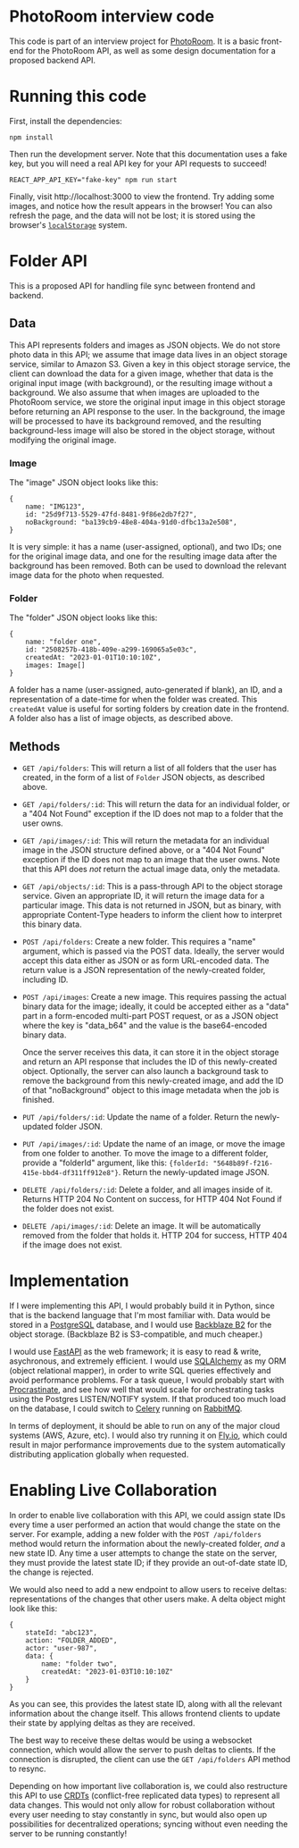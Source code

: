 # PhotoRoom interview code

This code is part of an interview project for [PhotoRoom](https://www.photoroom.com). It is a basic front-end for the PhotoRoom API, as well as some design documentation for a proposed backend API.

# Running this code

First, install the dependencies:

```
npm install
```

Then run the development server. Note that this documentation uses a fake key,
but you will need a real API key for your API requests to succeed!

```
REACT_APP_API_KEY="fake-key" npm run start
```

Finally, visit http://localhost:3000 to view the frontend. Try adding some images,
and notice how the result appears in the browser! You can also refresh the page,
and the data will not be lost; it is stored using the browser's
[`localStorage`](https://developer.mozilla.org/en-US/docs/Web/API/Window/localStorage)
system.

# Folder API

This is a proposed API for handling file sync between frontend and backend.

## Data

This API represents folders and images as JSON objects. We do not store
photo data in this API; we assume that image data lives in an object
storage service, similar to Amazon S3. Given a key in this object storage
service, the client can download the data for a given image, whether that
data is the original input image (with background), or the resulting image
without a background. We also assume that when images are uploaded
to the PhotoRoom service, we store the original input image in this
object storage before returning an API response to the user. In the background,
the image will be processed to have its background removed, and the resulting
background-less image will also be stored in the object storage,
without modifying the original image.

### Image

The "image" JSON object looks like this:

```
{
    name: "IMG123",
    id: "25d9f713-5529-47fd-8481-9f86e2db7f27",
    noBackground: "ba139cb9-48e8-404a-91d0-dfbc13a2e508",
}
```

It is very simple: it has a name (user-assigned, optional), and two
IDs; one for the original image data, and one for the resulting image data
after the background has been removed. Both can be used to download the
relevant image data for the photo when requested.

### Folder

The "folder" JSON object looks like this:

```
{
    name: "folder one",
    id: "2508257b-418b-409e-a299-169065a5e03c",
    createdAt: "2023-01-01T10:10:10Z",
    images: Image[]
}
```

A folder has a name (user-assigned, auto-generated if blank), an ID,
and a representation of a date-time for when the folder was created.
This `createdAt` value is useful for sorting folders by creation date
in the frontend. A folder also has a list of image objects, as described
above.

## Methods

- `GET /api/folders`: This will return a list of all folders that the user
  has created, in the form of a list of `Folder` JSON objects, as described
  above.

- `GET /api/folders/:id`: This will return the data for an individual folder,
  or a "404 Not Found" exception if the ID does not map to a folder that
  the user owns.

- `GET /api/images/:id`: This will return the metadata for an individual image
  in the JSON structure defined above, or a "404 Not Found" exception if the
  ID does not map to an image that the user owns. Note that this API does
  _not_ return the actual image data, only the metadata.

- `GET /api/objects/:id`: This is a pass-through API to the object storage
  service. Given an appropriate ID, it will return the image data for a particular
  image. This data is not returned in JSON, but as binary, with appropriate
  Content-Type headers to inform the client how to interpret this binary data.

- `POST /api/folders`: Create a new folder. This requires a "name" argument,
  which is passed via the POST data. Ideally, the server would accept this data
  either as JSON or as form URL-encoded data. The return value is a JSON representation
  of the newly-created folder, including ID.

- `POST /api/images`: Create a new image. This requires passing the actual binary
  data for the image; ideally, it could be accepted either as a "data" part in
  a form-encoded multi-part POST request, or as a JSON object where the key is
  "data_b64" and the value is the base64-encoded binary data.

  Once the server receives this data, it can store it in the object storage
  and return an API response that includes the ID of this newly-created object.
  Optionally, the server can also launch a background task to remove the background
  from this newly-created image, and add the ID of that "noBackground" object
  to this image metadata when the job is finished.

- `PUT /api/folders/:id`: Update the name of a folder. Return the newly-updated
  folder JSON.

- `PUT /api/images/:id`: Update the name of an image, or move the image from one
  folder to another. To move the image to a different folder, provide a "folderId"
  argument, like this: `{folderId: "5648b89f-f216-415e-bbd4-df311ff912e8"}`.
  Return the newly-updated image JSON.

- `DELETE /api/folders/:id`: Delete a folder, and all images inside of it. Returns
  HTTP 204 No Content on success, for HTTP 404 Not Found if the folder does not exist.

- `DELETE /api/images/:id`: Delete an image. It will be automatically removed from
  the folder that holds it. HTTP 204 for success, HTTP 404 if the image does not exist.

# Implementation

If I were implementing this API, I would probably build it in Python, since that is
the backend language that I'm most familiar with. Data would be stored in a
[PostgreSQL](https://www.postgresql.org) database, and I would use
[Backblaze B2](https://www.backblaze.com/b2/cloud-storage.html)
for the object storage. (Backblaze B2 is S3-compatible, and much cheaper.)

I would use [FastAPI](https://fastapi.tiangolo.com) as the web framework; it is
easy to read & write, asychronous, and extremely efficient. I would use
[SQLAlchemy](https://www.sqlalchemy.org) as my ORM (object relational mapper),
in order to write SQL queries effectively and avoid performance problems.
For a task queue, I would probably start with
[Procrastinate](https://procrastinate.readthedocs.io/), and see how well that would
scale for orchestrating tasks using the Postgres LISTEN/NOTIFY system.
If that produced too much load on the database, I could switch to
[Celery](https://docs.celeryq.dev) running on [RabbitMQ](https://www.rabbitmq.com).

In terms of deployment, it should be able to run on any of the major cloud systems
(AWS, Azure, etc). I would also try running it on [Fly.io](https://fly.io),
which could result in major performance improvements due to the system automatically
distributing application globally when requested.

# Enabling Live Collaboration

In order to enable live collaboration with this API, we could assign state IDs
every time a user performed an action that would change the state on the server.
For example, adding a new folder with the `POST /api/folders` method would return
the information about the newly-created folder, _and_ a new state ID. Any time
a user attempts to change the state on the server, they must provide the latest
state ID; if they provide an out-of-date state ID, the change is rejected.

We would also need to add a new endpoint to allow users to receive deltas: representations
of the changes that other users make. A delta object might look like this:

```
{
    stateId: "abc123",
    action: "FOLDER_ADDED",
    actor: "user-987",
    data: {
        name: "folder two",
        createdAt: "2023-01-03T10:10:10Z"
    }
}
```

As you can see, this provides the latest state ID, along with all the relevant information
about the change itself. This allows frontend clients to update their state by applying
deltas as they are received.

The best way to receive these deltas would be using a websocket connection, which would
allow the server to push deltas to clients. If the connection is disrupted, the client
can use the `GET /api/folders` API method to resync.

Depending on how important live collaboration is, we could also restructure this API
to use [CRDTs](https://crdt.tech) (conflict-free replicated data types) to represent
all data changes. This would not only allow for robust collaboration without every user
needing to stay constantly in sync, but would also open up possibilities for
decentralized operations; syncing without even needing the server to be running constantly!
